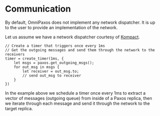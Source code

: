 # Communication

By default, OmniPaxos does not implement any network dispatcher. It is up to the user to provide an implementation of the network.

Let us assume we have a network dispatcher courtesy of [Kompact](https://github.com/kompics/kompact).

```rust,edition2018,no_run,noplaypen
// Create a timer that triggers once every 1ms
// Get the outgoing messages and send them through the network to the receivers
timer = create_timer(1ms, {
    let msgs = paxos.get_outgoing_msgs();
    for out_msg in msgs {
        let receiver = out_msg.to;
        // send out_msg to receiver
    }
})
```

In the example above we schedule a timer once every 1ms to extract a vector of messages (outgoing queue) from inside of a Paxos replica, then we iterate through each message and send it through the network to the target replica.
